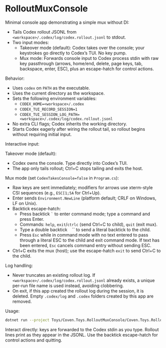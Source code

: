 # RolloutMuxConsole

Minimal console app demonstrating a simple mux without DI:

- Tails Codex rollout JSONL from `<workspace>/.codex/log/codex.rollout.jsonl` to stdout.
- Two input modes:
  - Takeover mode (default): Codex takes over the console; your keystrokes go directly to Codex’s TUI. No key pump.
  - Mux mode: Forwards console input to Codex process stdin with raw key passthrough (arrows, home/end, delete, page keys, tab, backspace, enter, ESC), plus an escape-hatch for control actions.

Behavior:

- Uses `codex` on `PATH` as the executable.
- Uses the current directory as the workspace.
- Sets the following environment variables:
  - `CODEX_HOME=<workspace>/.codex`
  - `CODEX_TUI_RECORD_SESSION=1`
  - `CODEX_TUI_SESSION_LOG_PATH=<workspace>/.codex/log/codex.rollout.jsonl`
- No extra CLI flags; Codex inherits the working directory.
- Starts Codex eagerly after wiring the rollout tail, so rollout begins without requiring initial input.

Interactive input:

Takeover mode (default):

- Codex owns the console. Type directly into Codex’s TUI.
- The app only tails rollout; Ctrl+C stops tailing and exits the host.

Mux mode (set `CodexTakesConsole=false` in `Program.cs`):

- Raw keys are sent immediately; modifiers for arrows use xterm-style CSI sequences (e.g., `ESC[1;5A` for Ctrl+Up).
- Enter sends `Environment.NewLine` (platform default; CRLF on Windows, LF on Unix).
- Backtick escape-hatch:
  - Press backtick `` ` `` to enter command mode; type a command and press Enter.
  - Commands: `help`, `exit`/`ctrlc` (send Ctrl+C to child), `quit` (exit mux).
  - Type a double backtick `` `` `` to send a literal backtick to the child.
  - Press `Esc` while in command mode with no text entered to pass through a literal ESC to the child and exit command mode. If text has been entered, `Esc` cancels command entry without sending ESC.
- Ctrl+C exits the mux (host); use the escape-hatch `exit` to send Ctrl+C to the child.

Log handling:

- Never truncates an existing rollout log. If `<workspace>/.codex/log/codex.rollout.jsonl` already exists, a unique per-run file name is used instead, avoiding clobbering.
- On exit, if this app created the rollout log during the session, it is deleted. Empty `.codex/log` and `.codex` folders created by this app are removed.

Usage:

```bash
dotnet run --project Toys/Coven.Toys.RolloutMuxConsole/Coven.Toys.RolloutMuxConsole.csproj
```

Interact directly: keys are forwarded to the Codex stdin as you type. Rollout lines print as they appear in the JSONL. Use the backtick escape-hatch for control actions and quitting.
